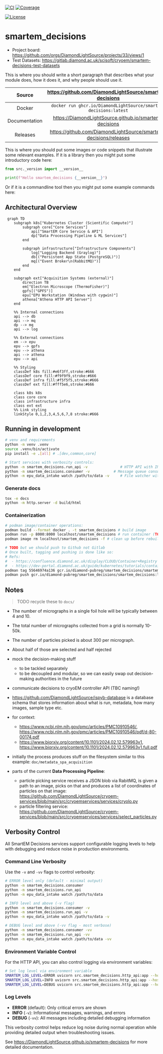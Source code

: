 [![CI](https://github.com/DiamondLightSource/smartem-decisions/actions/workflows/ci.yml/badge.svg)](https://github.com/DiamondLightSource/smartem-decisions/actions/workflows/ci.yml)
[![Coverage](https://codecov.io/gh/DiamondLightSource/smartem-decisions/branch/main/graph/badge.svg)](https://codecov.io/gh/DiamondLightSource/smartem-decisions)

[![License](https://img.shields.io/badge/License-Apache%202.0-blue.svg)](https://opensource.org/licenses/Apache-2.0)

# smartem_decisions

- Project board: <https://github.com/orgs/DiamondLightSource/projects/33/views/1>
- Test Datasets: https://gitlab.diamond.ac.uk/scisoft/cryoem/smartem-decisions-test-datasets

This is where you should write a short paragraph that describes what your module does,
how it does it, and why people should use it.

Source          | <https://github.com/DiamondLightSource/smartem-decisions>
:---:           | :---:
Docker          | `docker run ghcr.io/DiamondLightSource/smartem-decisions:latest`
Documentation   | <https://DiamondLightSource.github.io/smartem-decisions>
Releases        | <https://github.com/DiamondLightSource/smartem-decisions/releases>

This is where you should put some images or code snippets that illustrate
some relevant examples. If it is a library then you might put some
introductory code here:

```python
from src._version import __version__

print(f"Hello smartem_decisions {__version__}")
```

Or if it is a commandline tool then you might put some example commands here:

## Architectural Overview

```mermaid
 graph TD
    subgraph k8s["Kubernetes Cluster (Scientific Compute)"]
        subgraph core["Core Services"]
            api["SmartEM Core Service & API"]
            dp["Data Processing Pipeline & ML Services"]
        end

        subgraph infrastructure["Infrastructure Components"]
            log["Logging Backend (Graylog)"]
            db[("Persistent App State (PostgreSQL)")]
            mq[("Event Broker\n(RabbitMQ)")]
        end
    end

    subgraph ext["Acquisition Systems (external)"]
        direction TB
        em["Electron Microscope (ThermoFisher)"]
        gpfs[("GPFS")]
        epu["EPU Workstation (Windows with cygwin)"]
        athena["Athena HTTP API Server"]
    end

    %% Internal connections
    api --> db
    api --> mq
    dp --> mq
    api --> log

    %% External connections
    em --> epu
    epu --> gpfs
    epu --> athena
    api --> athena
    epu --> api

    %% Styling
    classDef k8s fill:#e6f3ff,stroke:#666
    classDef core fill:#f9f9f9,stroke:#666
    classDef infra fill:#f5f5f5,stroke:#666
    classDef ext fill:#fff5e6,stroke:#666

    class k8s k8s
    class core core
    class infrastructure infra
    class ext ext
    %% Link styling
    linkStyle 0,1,2,3,4,5,6,7,8 stroke:#666
```


## Running in development

```bash
# venv and requirements
python -m venv .venv
source .venv/bin/activate
pip install -e .[all] # .[dev,common,core]

# Start services with verbosity controls:
python -m smartem_decisions.run_api -v               # HTTP API with INFO logging
python -m smartem_decisions.consumer -v           # Message queue consumer with INFO logging  
python -m epu_data_intake watch /path/to/data -v     # File watcher with INFO logging
```


### Generate docs

```sh
tox -e docs
python -m http.server -d build/html
```


### Containerization

```bash
# podman image/container operations:
podman build --format docker . -t smartem_decisions # build image
podman run -p 8000:8000 localhost/smartem_decisions # run container (TODO debug Postgres connection)
podman image rm localhost/smartem_decisions -f # clean up before rebuild

# TODO but we should push to Github not Gitlab
# Once built, tagging and pushing is done like so:
# Refs:
#  - https://confluence.diamond.ac.uk/display/CLOUD/Container+Registry
#  - https://dev-portal.diamond.ac.uk/guide/kubernetes/tutorials/containers/
podman tag 55646974a136 gcr.io/diamond-pubreg/smartem_decisions/smartem_decisions:latest
podman push gcr.io/diamond-pubreg/smartem_decisions/smartem_decisions:latest
```


## Notes

> TODO recycle these to `docs/`

- The number of micrographs in a single foil hole will be typically between 4 and 10.
- The total number of micrographs collected from a grid is normally 10-50k.
- The number of particles picked is about 300 per micrograph.
- About half of those are selected and half rejected

- mock the decision-making stuff
  - to be tackled separately
  - to be decoupled and modular, so we can easily swap out decision-making authorities in the future
- communicate decisions to cryoEM controller API (TBC naming!)
- https://github.com/DiamondLightSource/ispyb-database is a database schema that stores information about 
  what is run, metadata, how many images, sample type etc.
- for context:
  - https://www.ncbi.nlm.nih.gov/pmc/articles/PMC10910546/,
    https://www.ncbi.nlm.nih.gov/pmc/articles/PMC10910546/pdf/d-80-00174.pdf
  - https://www.biorxiv.org/content/10.1101/2024.02.12.579963v1,
    https://www.biorxiv.org/content/10.1101/2024.02.12.579963v1.full.pdf
- initially the process produces stuff on the filesystem similar to this example: `doc/metadata_spa_acquisition`
- parts of the current **Data Processing Pipeline**:
  - particle picking service receives a JSON blob via RabitMQ, is given a path to an image, picks on that and produces
    a list of coordinates of particles on that image:
    https://github.com/DiamondLightSource/cryoem-services/blob/main/src/cryoemservices/services/cryolo.py
  - particle filtering service: https://github.com/DiamondLightSource/cryoem-services/blob/main/src/cryoemservices/services/select_particles.py


## Verbosity Control

All SmartEM Decisions services support configurable logging levels to help with debugging and reduce noise in production environments.

### Command Line Verbosity

Use the `-v` and `-vv` flags to control verbosity:

```bash
# ERROR level only (default - minimal output)
python -m smartem_decisions.consumer
python -m smartem_decisions.run_api
python -m epu_data_intake watch /path/to/data

# INFO level and above (-v flag)
python -m smartem_decisions.consumer -v
python -m smartem_decisions.run_api -v
python -m epu_data_intake watch /path/to/data -v

# DEBUG level and above (-vv flag - most verbose)
python -m smartem_decisions.consumer -vv
python -m smartem_decisions.run_api -vv
python -m epu_data_intake watch /path/to/data -vv
```

### Environment Variable Control

For the HTTP API, you can also control logging via environment variables:

```bash
# Set log level via environment variable
SMARTEM_LOG_LEVEL=ERROR uvicorn src.smartem_decisions.http_api:app --host 0.0.0.0 --port 8000
SMARTEM_LOG_LEVEL=INFO uvicorn src.smartem_decisions.http_api:app --host 0.0.0.0 --port 8000
SMARTEM_LOG_LEVEL=DEBUG uvicorn src.smartem_decisions.http_api:app --host 0.0.0.0 --port 8000
```

### Log Levels

- **ERROR** (default): Only critical errors are shown
- **INFO** (`-v`): Informational messages, warnings, and errors
- **DEBUG** (`-vv`): All messages including detailed debugging information

This verbosity control helps reduce log noise during normal operation while providing detailed output when troubleshooting issues.

<!-- README only content. Anything below this line won't be included in index.md -->

See https://DiamondLightSource.github.io/smartem-decisions for more detailed documentation.
